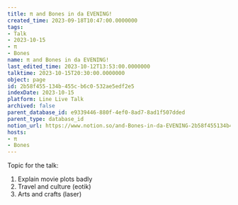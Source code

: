 ```yaml
---
title: π and Bones in da EVENING!
created_time: 2023-09-18T10:47:00.0000000
tags:
- Talk
- 2023-10-15
- π
- Bones
name: π and Bones in da EVENING!
last_edited_time: 2023-10-12T13:53:00.0000000
talktime: 2023-10-15T20:30:00.0000000
object: page
id: 2b58f455-134b-455c-b6c0-532ae5edf2e5
indexDate: 2023-10-15
platform: Line Live Talk
archived: false
parent_database_id: e9339446-880f-4ef0-8ad7-8ad1f507dded
parent_type: database_id
notion_url: https://www.notion.so/and-Bones-in-da-EVENING-2b58f455134b455cb6c0532ae5edf2e5
hosts:
- π
- Bones
---
```


Topic for the talk:
1. Explain movie plots  badly 
2. Travel and culture (eotik)
3. Arts and crafts (laser)

























